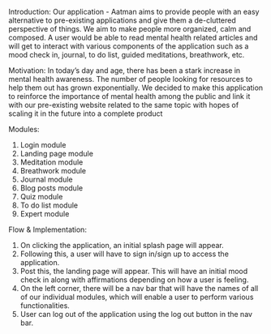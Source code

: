 Introduction:
Our application - Aatman aims to provide people with an easy alternative to pre-existing applications
and give them a de-cluttered perspective of things. We aim to make people more organized, calm and composed. 
A user would be able to read mental health related articles and will get to interact with various components
of the application such as a mood check in, journal, to do list, guided meditations, breathwork, etc.

Motivation:
In today’s day and age, there has been a stark increase in mental health awareness. The number of people 
looking for resources to help them out has grown exponentially. We decided to make this application to reinforce
the importance of mental health among the public and link it with our pre-existing website related to the same 
topic with hopes of scaling it in the future into a complete product 

Modules:
1. Login module 
2. Landing page module 
3. Meditation module 
4. Breathwork module 
5. Journal module 
6. Blog posts module
7. Quiz module 
8. To do list module 
9. Expert module 

Flow & Implementation:
1. On clicking the application, an initial splash page will appear. 
2. Following this, a user will have to sign in/sign up to access the application.
3. Post this, the landing page will appear. This will have an initial mood check in along with affirmations depending on how a user is feeling.
4. On the left corner, there will be a nav bar that will have the names of all of our individual modules, which will enable a user to perform various functionalities.
5. User can log out of the application using the log out button in the nav bar.
